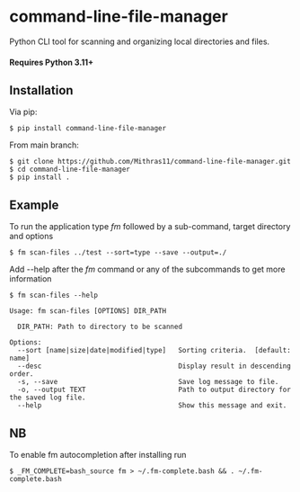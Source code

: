 # command-line-file-manager

Python CLI tool for scanning and organizing local directories and files.

#### Requires Python 3.11+

## Installation


Via pip:
```console
$ pip install command-line-file-manager
```

From main branch:
```console
$ git clone https://github.com/Mithras11/command-line-file-manager.git
$ cd command-line-file-manager 
$ pip install .
```

## Example


To run the application type <i>fm</i> followed by a sub-command, target directory and options
```console
$ fm scan-files ../test --sort=type --save --output=./
```

Add --help after the <i>fm</i> command or any of the subcommands to get more information
```console
$ fm scan-files --help

Usage: fm scan-files [OPTIONS] DIR_PATH

  DIR_PATH: Path to directory to be scanned

Options:
  --sort [name|size|date|modified|type]   Sorting criteria.  [default: name]
  --desc                                  Display result in descending order.
  -s, --save                              Save log message to file.
  -o, --output TEXT                       Path to output directory for the saved log file.
  --help                                  Show this message and exit.
```

## NB


To enable fm autocompletion after installing run
```console
$ _FM_COMPLETE=bash_source fm > ~/.fm-complete.bash && . ~/.fm-complete.bash
```
